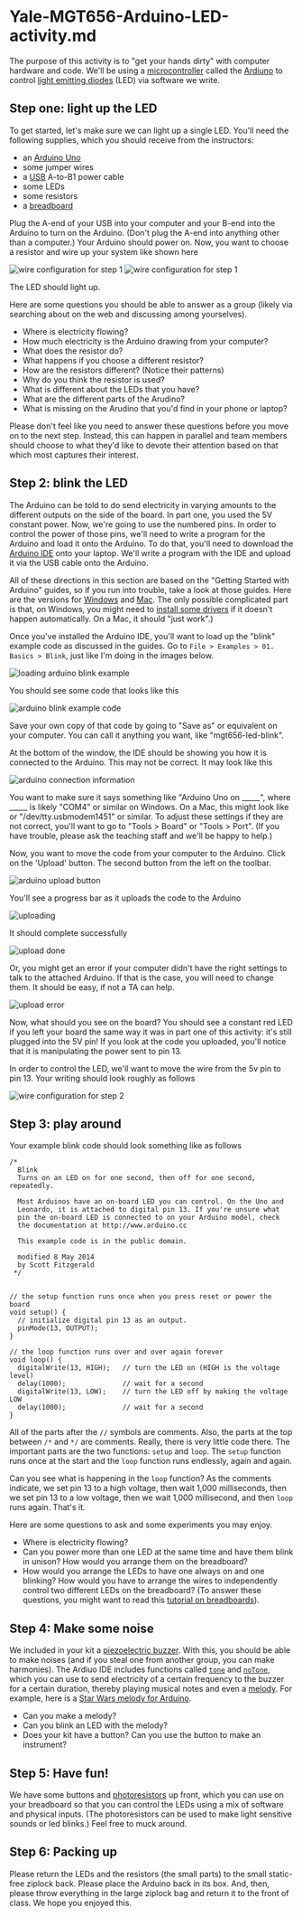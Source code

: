 # Yale-MGT656-Arduino-LED-activity.md

The purpose of this activity is to "get your hands dirty" with
computer hardware and code. We'll be using a
[microcontroller](https://en.wikipedia.org/wiki/Microcontroller)
called the [Ardiuno](https://www.arduino.cc/) to control
[light emitting diodes](https://en.wikipedia.org/wiki/Light-emitting_diode) (LED)
via software we write.

## Step one: light up the LED

To get started, let's make sure we can light up a single LED. You'll
need the following supplies, which you should receive from the instructors:

* an [Arduino Uno](https://www.arduino.cc/en/Main/arduinoBoardUno)
* some jumper wires
* a [USB](https://en.wikipedia.org/wiki/USB) A-to-B1 power cable
* some LEDs
* some resistors
* a [breadboard](https://en.wikipedia.org/wiki/Breadboard)

Plug the A-end of your USB into your computer and your B-end into the Arduino to turn on the Arduino. (Don't plug the A-end into anything other than a computer.) Your Arduino should power on.  Now, you want to choose a resistor and wire up your system like shown here

![wire configuration for step 1](https://raw.githubusercontent.com/yale-mgt-656/arduino-led-activity/master/images/one-led-via-5v_bb.png)
![wire configuration for step 1](https://learn.adafruit.com/system/assets/assets/000/002/170/medium800/learn_arduino_overview.jpg?1396780130)

The LED should light up.

Here are some questions you should be able to answer as a group (likely via searching about on the web and discussing among yourselves).

* Where is electricity flowing?
* How much electricity is the Arduino drawing from your computer?
* What does the resistor do?
* What happens if you choose a different resistor?
* How are the resistors different? (Notice their patterns)
* Why do you think the resistor is used?
* What is different about the LEDs that you have?
* What are the different parts of the Arudino?
* What is missing on the Arudino that you'd find in your phone or laptop?

Please don't feel like you need to answer these questions before you move on to
the next step. Instead, this can happen in parallel and team members should choose
to what they'd like to devote their attention based on that which most captures
their interest.

## Step 2: blink the LED

The Arduino can be told to do send electricity in varying amounts to the different
outputs on the side of the board. In part one, you used the 5V constant power.
Now, we're going to use the numbered pins. In order to control the power of those
pins, we'll need to write a program for the Arduino and load it onto the Arduino.
To do that, you'll need to download the [Arduino IDE](https://www.arduino.cc/en/Main/Software)
onto your laptop. We'll write a program with the IDE and upload it via the USB cable
onto the Arduino.

All of these directions in this section are based on the "Getting Started with Arduino" guides, so if you run into trouble, take a look at those guides. Here are the versions for [Windows](https://www.arduino.cc/en/Guide/Windows#toc4) and [Mac](https://www.arduino.cc/en/Guide/MacOSX).
The only possible complicated part is that, on Windows,
you might need to [install some drivers](https://www.arduino.cc/en/Guide/Windows#toc4) if it doesn't happen automatically. On a Mac, it should "just work".)

Once you've installed the Arduino IDE, you'll want to load up the "blink" example code as discussed in the guides.
Go to `File > Examples > 01. Basics > Blink`, just like I'm doing in the images below.

![loading arduino blink example](https://learn.adafruit.com/system/assets/assets/000/002/146/medium800/learn_arduino_opening_blink_example.jpg?1396779947)

You should see some code that looks like this

![arduino blink example code](https://learn.adafruit.com/system/assets/assets/000/002/147/medium800/learn_arduino_ide_blink.jpg?1396779953)

Save your own copy of that code by going to "Save as" or equivalent on your computer. You can call it anything you want, like "mgt656-led-blink".

At the bottom of the window, the IDE should be showing you how it is connected to the Arduino. This may not be correct. It may look like this

![arduino connection information](https://learn.adafruit.com/system/assets/assets/000/002/150/medium800/learn_arduino_bottom_of_ide_showing_board_port.jpg?1396779969)

You want to make sure it says something like "Arduino Uno on _____", where _____ is likely "COM4" or similar on Windows. On a Mac, this might look like or "/dev/tty.usbmodem1451" or similar. To adjust these settings if they are not correct, you'll want to go to "Tools > Board" or "Tools > Port". (If you have trouble, please ask the teaching staff and we'll be happy to help.)

Now, you want to move the code from your computer to the Arduino. Click on the 'Upload' button. The second button from the left on the toolbar.

![arduino upload button](https://learn.adafruit.com/system/assets/assets/000/002/151/medium800/learn_arduino_upload_button.jpg?1396779976)

You'll see a progress bar as it uploads the code to the Arduino

![uploading](https://learn.adafruit.com/system/assets/assets/000/002/153/medium800/learn_arduino_upload_2_uploading.jpg?1396779984)

It should complete successfully

![upload done](https://learn.adafruit.com/system/assets/assets/000/002/154/medium800/learn_arduino_upload_3_done.jpg?1396779992)

Or, you might get an error if your computer didn't have the right settings to talk to the attached Arduino. If that is the case, you will need to change them. It should be easy, if not a TA can help.

![upload error](https://learn.adafruit.com/system/assets/assets/000/002/155/medium800/learn_arduino_upload_4_failed.jpg?1396779995)

Now, what should you see on the board? You should see a constant red LED if you left your board the same way it was in part one of this activity: it's still plugged into the 5V pin! If you look at the code you uploaded, you'll notice that it is manipulating the power sent to pin 13.

In order to control the LED, we'll want to move the wire from the 5v pin to pin 13. Your writing should look roughly as follows

![wire configuration for step 2](https://raw.githubusercontent.com/yale-mgt-656/arduino-led-activity/master/images/one-led-via-13pin_bb.png)

## Step 3: play around

Your example blink code should look something like as follows

```processing
/*
  Blink
  Turns on an LED on for one second, then off for one second, repeatedly.

  Most Arduinos have an on-board LED you can control. On the Uno and
  Leonardo, it is attached to digital pin 13. If you're unsure what
  pin the on-board LED is connected to on your Arduino model, check
  the documentation at http://www.arduino.cc

  This example code is in the public domain.

  modified 8 May 2014
  by Scott Fitzgerald
 */


// the setup function runs once when you press reset or power the board
void setup() {
  // initialize digital pin 13 as an output.
  pinMode(13, OUTPUT);
}

// the loop function runs over and over again forever
void loop() {
  digitalWrite(13, HIGH);   // turn the LED on (HIGH is the voltage level)
  delay(1000);              // wait for a second
  digitalWrite(13, LOW);    // turn the LED off by making the voltage LOW
  delay(1000);              // wait for a second
}
```

All of the parts after the ``//`` symbols are comments. Also, the parts at the top between `/*` and `*/` are comments. Really, there is very little code there. The important parts are the two functions: `setup` and `loop`. The `setup` function runs once at the start and the `loop` function runs endlessly, again and again.

Can you see what is happening in the `loop` function? As the comments indicate, we set pin 13 to a high voltage, then wait 1,000 milliseconds, then we set pin 13 to a low voltage, then we wait 1,000 millisecond, and then `loop` runs again. That's it.

Here are some questions to ask and some experiments you may enjoy.

* Where is electricity flowing?
* Can you power more than one LED at the same time and have them blink in unison? How would you arrange them on the breadboard?
* How would you arrange the LEDs to have one always on and one blinking? How would you have to arrange the wires to independently control two different LEDs on the breadboard? (To answer these questions, you might want to read this [tutorial on breadboards](https://learn.sparkfun.com/tutorials/how-to-use-a-breadboard)).

## Step 4: Make some noise

We included in your kit a [piezoelectric buzzer](https://www.adafruit.com/product/160).
With this, you should be able to make noises (and if you steal one from another
  group, you can make harmonies). The Ardiuo IDE includes functions called
  [`tone`](https://www.arduino.cc/en/Reference/Tone) and
  [`noTone`](https://www.arduino.cc/en/Reference/NoTone), which you can use
  to send electricity of a certain frequency to the buzzer for a certain
  duration, thereby playing musical notes and even a [melody](https://www.arduino.cc/en/tutorial/melody). For example,
  here is a [Star Wars melody for Arduino](https://gist.github.com/kljensen/6056e6ed81dc591c984d3e5df487e4ad).

* Can you make a melody?
* Can you blink an LED with the melody?
* Does your kit have a button? Can you use the button to make an instrument?

## Step 5: Have fun!

We have some buttons and [photoresistors](https://www.adafruit.com/product/161)
up front, which you can use on your breadboard so that you can control
the LEDs using a mix of software and physical inputs. (The photoresistors
  can be used to make light sensitive sounds or led blinks.) Feel free to muck around.

## Step 6: Packing up

Please return the LEDs and the resistors (the small parts) to the small static-free ziplock back. Please place the Arduino back in its box. And, then, please throw everything in the large ziplock bag and return it to the front of class. We hope you enjoyed this.
